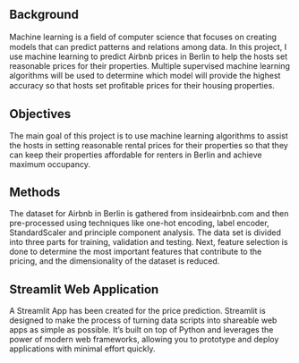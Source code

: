 ## Background

Machine learning is a ﬁeld of computer science that focuses on creating models that can predict patterns and relations among data. In this project, I use machine learning to predict Airbnb prices in Berlin to help the hosts set reasonable prices for their properties. Multiple supervised machine learning algorithms will be used to determine which model will provide the highest accuracy so that hosts set proﬁtable prices for their housing properties.

## Objectives

The main goal of this project is to use machine learning algorithms to assist the hosts in setting reasonable rental prices for their properties so that they can keep their properties affordable for renters in Berlin and achieve maximum occupancy.

## Methods

The dataset for Airbnb in Berlin is gathered from insideairbnb.com and then pre-processed using techniques like one-hot encoding, label encoder, StandardScaler and principle component analysis. The data set is divided into three parts for training, validation and testing. Next, feature selection is done to determine the most important features that contribute to the pricing, and the dimensionality of the dataset is reduced. 

## Streamlit Web Application

A Streamlit App has been created for the price prediction. Streamlit is designed to make the process of turning data scripts into shareable web apps as simple as possible. It’s built on top of Python and leverages the power of modern web frameworks, allowing you to prototype and deploy applications with minimal effort quickly.
 
